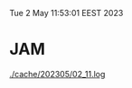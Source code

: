 Tue  2 May 11:53:01 EEST 2023
# JAM
<a href='./cache/202305/02_11.log'>./cache/202305/02_11.log</a>
